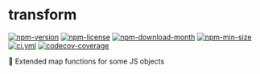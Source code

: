 <!----- BEGIN GHOST DOCS HEADER ----->

# transform

[![npm-version](https://img.shields.io/npm/v/@jill64/transform)](https://npmjs.com/package/@jill64/transform) [![npm-license](https://img.shields.io/npm/l/@jill64/transform)](https://npmjs.com/package/@jill64/transform) [![npm-download-month](https://img.shields.io/npm/dm/@jill64/transform)](https://npmjs.com/package/@jill64/transform) [![npm-min-size](https://img.shields.io/bundlephobia/min/@jill64/transform)](https://npmjs.com/package/@jill64/transform) [![ci.yml](https://github.com/jill64/transform/actions/workflows/ci.yml/badge.svg)](https://github.com/jill64/transform/actions/workflows/ci.yml) [![codecov-coverage](https://codecov.io/gh/jill64/transform/graph/badge.svg)](https://codecov.io/gh/jill64/transform)

💠 Extended map functions for some JS objects

<!----- END GHOST DOCS HEADER ----->
